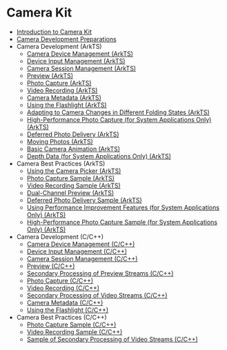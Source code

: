 # Camera Kit

- [Introduction to Camera Kit](camera-overview.md)
- [Camera Development Preparations](camera-preparation.md)
- Camera Development (ArkTS)
  - [Camera Device Management (ArkTS)](camera-device-management.md)
  - [Device Input Management (ArkTS)](camera-device-input.md)
  - [Camera Session Management (ArkTS)](camera-session-management.md)
  - [Preview (ArkTS)](camera-preview.md)
  - [Photo Capture (ArkTS)](camera-shooting.md)
  - [Video Recording (ArkTS)](camera-recording.md)
  - [Camera Metadata (ArkTS)](camera-metadata.md)
  - [Using the Flashlight (ArkTS)](camera-torch-use.md)
  - [Adapting to Camera Changes in Different Folding States (ArkTS)](camera-foldable-display.md)
  <!--Del-->
  - [High-Performance Photo Capture (for System Applications Only) (ArkTS)](camera-deferred-photo.md)
  <!--DelEnd-->
  - [Deferred Photo Delivery (ArkTS)](camera-deferred-capture.md)
  - [Moving Photos (ArkTS)](camera-moving-photo.md)
  - [Basic Camera Animation (ArkTS)](camera-animation.md)
  <!--Del-->
  - [Depth Data (for System Applications Only) (ArkTS)](camera-depth-data.md)
  <!--DelEnd-->
- Camera Best Practices (ArkTS)
  - [Using the Camera Picker (ArkTS)](camera-picker.md)
  - [Photo Capture Sample (ArkTS)](camera-shooting-case.md)
  - [Video Recording Sample (ArkTS)](camera-recording-case.md)
  - [Dual-Channel Preview (ArkTS)](camera-dual-channel-preview.md)
  - [Deferred Photo Delivery Sample (ArkTS)](camera-deferred-capture-case.md)
  <!--Del-->
  - [Using Performance Improvement Features (for System Applications Only) (ArkTS)](camera-performance-improvement.md)
  - [High-Performance Photo Capture Sample (for System Applications Only) (ArkTS)](camera-deferred-photo-case.md)
  <!--DelEnd-->
- Camera Development (C/C++)
  - [Camera Device Management (C/C++)](native-camera-device-management.md)
  - [Device Input Management (C/C++)](native-camera-device-input.md)
  - [Camera Session Management (C/C++)](native-camera-session-management.md)
  - [Preview (C/C++)](native-camera-preview.md)
  - [Secondary Processing of Preview Streams (C/C++)](native-camera-preview-imageReceiver.md)
  - [Photo Capture (C/C++)](native-camera-shooting.md)
  - [Video Recording (C/C++)](native-camera-recording.md)
  - [Secondary Processing of Video Streams (C/C++)](native-camera-recording-imageReceiver.md)
  - [Camera Metadata (C/C++)](native-camera-metadata.md)
  - [Using the Flashlight (C/C++)](native-camera-torch-use.md)
- Camera Best Practices (C/C++)
  - [Photo Capture Sample (C/C++)](native-camera-shooting-case.md)
  - [Video Recording Sample (C/C++)](native-camera-recording-case.md)
  - [Sample of Secondary Processing of Video Streams (C/C++)](native-camera-recording-case-imageReceiver.md)
